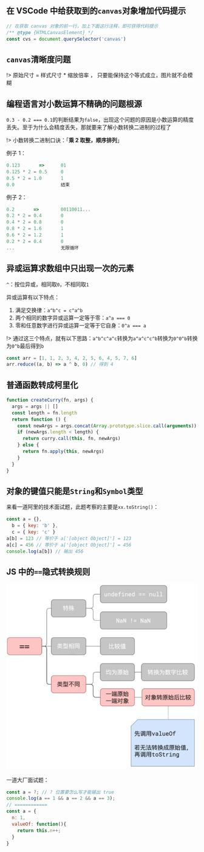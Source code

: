 ## 在 VSCode 中给获取到的`canvas`对象增加代码提示

```js
// 在获取 canvas 对象的前一行，加上下面这行注释，即可获得代码提示
/** @type {HTMLCanvasElement} */
const cvs = document.querySelector('canvas')
```

## `canvas`清晰度问题

!> 原始尺寸 = 样式尺寸 \* 缩放倍率 ， 只要能保持这个等式成立，图片就不会模糊

[](https://codepen.io/welives/embed/dywVbzq?default-tab=js%2Cresult ':include :type=iframe width=100% height=400px scrolling=no frameborder=no loading=lazy allowtransparency=true allowfullscreen=true')

## 编程语言对小数运算不精确的问题根源

`0.3 - 0.2 === 0.1`的判断结果为`false`，出现这个问题的原因是小数运算的精度丢失。至于为什么会精度丢失，那就要来了解小数转换二进制的过程了

!> 小数转换二进制口诀：「**乘 2 取整，顺序排列**」

例子 1：

```js
0.123       =>      01
0.125 * 2 = 0.5     0
0.5 * 2 = 1.0       1
0.0                 结束
```

例子 2：

```js
0.2       =>        00110011...
0.2 * 2 = 0.4       0
0.4 * 2 = 0.8       0
0.8 * 2 = 1.6       1
0.6 * 2 = 1.2       1
0.2 * 2 = 0.4       0
...                 无限循环
```

## 异或运算求数组中只出现一次的元素

`^`：按位异或，相同取`0`，不相同取`1`

异或运算有以下特点：

1. 满足交换律：`a^b^c = c^a^b`
2. 两个相同的数字异或运算一定等于零：`a^a === 0`
3. 零和任意数字进行异或运算一定等于它自身：`0^a === a`

!> 通过这三个特点，就有以下思路：`a^b^c^a^c`转换为`a^a^c^c^b`转换为`0^0^b`转换为`0^b`最后得到`b`

```js
const arr = [1, 1, 2, 3, 4, 2, 5, 6, 4, 5, 7, 6]
arr.reduce((a, b) => a ^ b, 0) // 得到 4
```

## 普通函数转成柯里化

```js
function createCurry(fn, args) {
  args = args || []
  const length = fn.length
  return function () {
    const newArgs = args.concat(Array.prototype.slice.call(arguments))
    if (newArgs.length < length) {
      return curry.call(this, fn, newArgs)
    } else {
      return fn.apply(this, newArgs)
    }
  }
}
```

## 对象的键值只能是`String`和`Symbol`类型

来看一道阿里的技术面试题，此题考察的主要是`xx.toString()`：

```js
const a = {},
  b = { key: 'b' },
  c = { key: 'c' }
a[b] = 123 // 等价于 a['[object Object]'] = 123
a[c] = 456 // 等价于 a['[object Object]'] = 456
console.log(a[b]) // 输出 456
```

## JS 中的`==`隐式转换规则

![](./assets/等号隐式转换规则.png ':size=50%')

一道大厂面试题：

```js
const a = ?; // ? 位置要怎么写才能输出 true
console.log(a == 1 && a == 2 && a == 3);
// ============
const a = {
  n: 1,
  valueOf: function(){
    return this.n++;
  }
}
```
